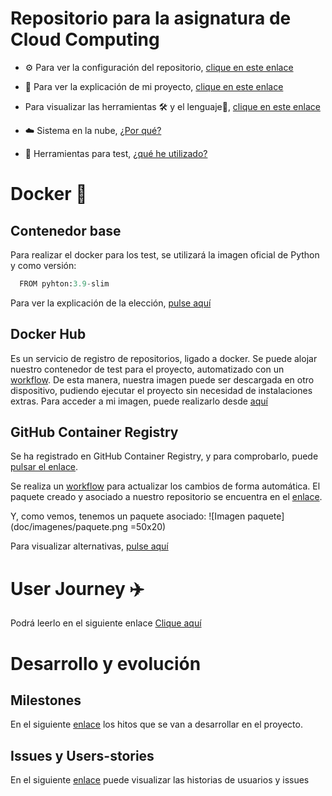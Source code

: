 ﻿# Repositorio para la asignatura de Cloud Computing
- ⚙️ Para ver la configuración del repositorio, [clique en este enlace](doc/configuración.md)

- 📔 Para ver la explicación de mi proyecto, [clique en este enlace](doc/explicacionProyecto.md)

- Para visualizar las herramientas 🛠️ y el lenguaje🐍, [clique en este enlace](doc/herramientasYLenguaje.md)
- ☁️ Sistema en la nube, [¿Por qué?](doc/sistemaNube.md)

- 🦠 Herramientas para test, [¿qué he utilizado?](doc/test.md)

# Docker 🐋
## Contenedor base
Para realizar el docker para los test, se utilizará la imagen oficial de Python y como versión:
```python
  FROM pyhton:3.9-slim
```
Para ver la explicación de la elección, [pulse aquí](doc/estudioDockerfile.md)

## Docker Hub
Es un servicio de registro de repositorios, ligado a docker. Se puede alojar nuestro contenedor de test para el proyecto, automatizado con un [workflow](.github/workflows/latest.yml). De esta manera, nuestra imagen puede ser descargada en otro dispositivo, pudiendo ejecutar el proyecto sin necesidad de instalaciones extras.
Para acceder a mi imagen, puede realizarlo desde [aquí](https://hub.docker.com/repository/docker/jcgq/mii_cc_ugr)
## GitHub Container Registry
Se ha registrado en GitHub Container Registry, y para comprobarlo, puede [pulsar el enlace](https://github.com/jcgq/MII_CC_UGR/pkgs/container/mii_cc_ugr).

Se realiza un [workflow](.github/workflows/githubcr.yml) para actualizar los cambios de forma automática. El paquete creado y asociado a nuestro repositorio se encuentra en el [enlace](https://github.com/jcgq/MII_CC_UGR/pkgs/container/mii_cc_ugr).

Y, como vemos, tenemos un paquete asociado:
![Imagen paquete](doc/imagenes/paquete.png =50x20)

Para visualizar alternativas, [pulse aquí](doc/alternativasGCR.md)


# User Journey ✈️
Podrá leerlo en el siguiente enlace [Clique aquí](https://github.com/jcgq/MII_CC_UGR/wiki)

# Desarrollo y evolución
## Milestones
En el siguiente [enlace](https://github.com/jcgq/MII_CC_UGR/milestones) los hitos que se van a desarrollar en el proyecto.

## Issues y Users-stories
En el siguiente [enlace](https://github.com/jcgq/MII_CC_UGR/issues) puede visualizar las historias de usuarios y issues

















